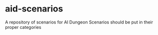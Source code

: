 # aid-scenarios
A repository of scenarios for AI Dungeon
Scenarios should be put in their proper categories
